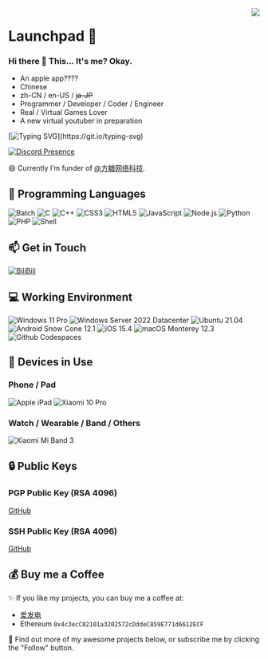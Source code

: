 <img align="right" src="https://github-readme-stats.vercel.app/api?username=rdp-studio&show_icons=true&hide_border=true&icon_color=000&title_color=000&include_all_commits_disable=false&custom_title=Launchpad&count_private=true">

# Launchpad 🔭

### Hi there 👋 This... It's me? Okay.

- An apple app????
- Chinese
- zh-CN / en-US / ~~ja-JP~~
- Programmer / Developer / Coder / Engineer
- Real / Virtual Games Lover
- A new virtual youtuber in preparation

[![Typing SVG](https://readme-typing-svg.herokuapp.com?duration=6000&color=F79A82&vCenter=true&lines=%F0%9F%92%96+Let's+give+it+a+shot!+Go+on+and+catch+the+dream!)](https://git.io/typing-svg)

<!--<img alt="Genshin Card" src="https://genshin-card.getloli.com/rand/334875644.png">-->

[![Discord Presence](https://lanyard.cnrad.dev/api/640852402039422986)](https://discord.com/users/640852402039422986)

😄 Currently I’m funder of [@方糖网络科技](https://github.com/rdpstudio2019).

## 🌱 Programming Languages

![Batch](https://img.shields.io/badge/-Batch-4d4d4d?style=flat-square&logo=windows%20terminal&logoColor=fff)
![C](https://img.shields.io/badge/-C-a8b9cc?style=flat-square&logo=C&logoColor=fff)
![C++](https://img.shields.io/badge/-C%2b%2b-00599c?style=flat-square&logo=C%2b%2b&logoColor=fff)
![CSS3](https://img.shields.io/badge/-CSS3-1572b6?style=flat-square&logo=CSS3&labelColor=1572b6)
![HTML5](https://img.shields.io/badge/-HTML5-e34f26?style=flat-square&logo=HTML5&logoColor=fff)
![JavaScript](https://img.shields.io/badge/-JavaScript-f7df1e?style=flat-square&logo=JavaScript&labelColor=f7df1e&logoColor=000)
![Node.js](https://img.shields.io/badge/-Node.js-339933?style=flat-square&logo=Node.js&logoColor=fff)
![Python](https://img.shields.io/badge/-Python-3776ab?style=flat-square&logo=python&logoColor=fff)
![PHP](https://img.shields.io/badge/-PHP-777bb4?style=flat-square&logo=PHP&logoColor=fff)
![Shell](https://img.shields.io/badge/-Shell-4eaa25?style=flat-square&logo=gnu%20bash&logoColor=fff)

## 📫 Get in Touch

[![BiliBili](https://img.shields.io/badge/-启动台Launchpad-00a1d6?style=flat-square&logo=bilibili&logoColor=fff)](https://space.bilibili.com/392383363)

## 💻 Working Environment

![Windows 11 Pro](https://img.shields.io/badge/Windows%2011%20Pro-00adef?style=flat-square&logo=windows&logoColor=ffffff)
![Windows Server 2022 Datacenter](https://img.shields.io/badge/Windows%20Server%202022%20Datacenter-00adef?style=flat-square&logo=windows&logoColor=ffffff)
![Ubuntu 21.04](https://img.shields.io/badge/Ubuntu%2021.04-dd4814?style=flat-square&logo=ubuntu&logoColor=ffffff)
![Android Snow Cone 12.1](https://img.shields.io/badge/Android%20Snow%20Cone%2012.1-3ddc84?style=flat-square&logo=android&logoColor=ffffff)
![iOS 15.4](https://img.shields.io/badge/iOS%2015.4-000000?style=flat-square&logo=iOS&logoColor=ffffff)
![macOS Monterey 12.3](https://img.shields.io/badge/macOS%20Monterey%2012.3-000000?style=flat-square&logo=macos&logoColor=ffffff)
![Github Codespaces](https://img.shields.io/badge/Github%20Codespaces-000000?style=flat-square)

## 📱 Devices in Use

### Phone / Pad

![Apple iPad](https://img.shields.io/badge/Apple%20iPad-a2aaad?style=flat-square&logo=apple&logoColor=ffffff)
![Xiaomi 10 Pro](https://img.shields.io/badge/Xiaomi%2010%20Pro-fd4900?style=flat-square&logo=xiaomi&logoColor=ffffff)

### Watch / Wearable / Band / Others

![Xiaomi Mi Band 3](https://img.shields.io/badge/Xiaomi%20Mi%20Band%203-fd4900?style=flat-square&logo=xiaomi&logoColor=ffffff)

## 🔒 Public Keys

### PGP Public Key (RSA 4096)

[GitHub](https://github.com/rdp-studio.gpg)

### SSH Public Key (RSA 4096)

[GitHub](https://github.com/rdp-studio.keys)

## 💰 Buy me a Coffee

✨ If you like my projects, you can buy me a coffee at:
 - [爱发电](https://afdian.net/a/monterey)
 - Ethereum `0x4c3ecC02101a3202572cDddeC859E771d6612ECF`

🤔 Find out more of my awesome projects below, or subscribe me by clicking the "Follow" button.

<!--
**rdp-studio/rdp-studio** is a ✨ _special_ ✨ repository because its `README.md` (this file) appears on your GitHub profile.
Here are some ideas to get you started:
- 🔭 I’m currently working on ...
- 🌱 I’m currently learning ...
- 👯 I’m looking to collaborate on ...
- 🤔 I’m looking for help with ...
- 💬 Ask me about ...
- 📫 How to reach me: ...
- 😄 Pronouns: ...
- ⚡ Fun fact: ...
-->
